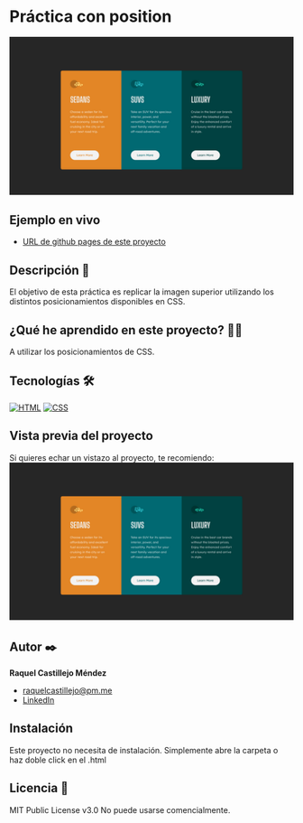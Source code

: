 # Práctica con position

![Imagen del proyecto](https://github.com/raquel-castillejo/003-3-columns-card-component/blob/main/design/final.jpg)

## Ejemplo en vivo

- [URL de github pages de este proyecto](https://raquel-castillejo.github.io/003-3-columns-card-component/)

## Descripción 📑

El objetivo de esta práctica es replicar la imagen superior utilizando los distintos posicionamientos disponibles en CSS.

## ¿Qué he aprendido en este proyecto? 🙇🏻

A utilizar los posicionamientos de CSS.

## Tecnologías 🛠

<!-- Iconos sacados de: https://github.com/hendrasob/badges/blob/master/README.md y https://github.com/alexandresanlim/Badges4-README.md-Profile -->

[![HTML](https://img.shields.io/badge/HTML5-E34F26?style=for-the-badge&logo=html5&logoColor=white)](https://es.wikipedia.org/wiki/HTML5)
[![CSS](https://img.shields.io/badge/CSS3-1572B6?style=for-the-badge&logo=css3&logoColor=white)](https://es.wikipedia.org/wiki/CSS)

## Vista previa del proyecto

Si quieres echar un vistazo al proyecto, te recomiendo:
![Captura del proyecto](https://github.com/raquel-castillejo/003-3-columns-card-component/blob/main/design/final.jpg)

## Autor ✒️

**Raquel Castillejo Méndez**

- [raquelcastillejo@pm.me](raquelcastillejo@pm.me)
- [LinkedIn](https://www.linkedin.com/in/raquel-castillejo-mendez)

## Instalación

Este proyecto no necesita de instalación. Simplemente abre la carpeta o haz doble click en el .html

## Licencia 📄

MIT Public License v3.0
No puede usarse comencialmente.
